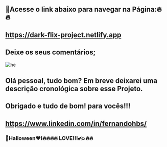 ## 🎃Acesse o link abaixo para navegar na Página:🔥🔥
##  https://dark-flix-project.netlify.app
## Deixe os seus comentários;


![he](https://user-images.githubusercontent.com/96156026/153735419-8cea82a4-8c00-4ef7-ab4c-b2321bf74958.jpg)

## Olá pessoal, tudo bom? Em breve deixarei uma descrição cronológica sobre esse Projeto.
## Obrigado e tudo de bom! para vocês!!!
## https://www.linkedin.com/in/fernandohbs/

### 🎃Halloween❤I🔥🔥🔥🔥 LOVE!!!💕💥🔥🔥 ###

